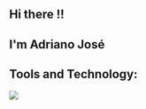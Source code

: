 ## Hi there !!
## I'm Adriano José
## Tools and Technology:
<img src="https://cdn.jsdelivr.net/gh/devicons/devicon@latest/icons/python/python-original-wordmark.svg" />
<i class="devicon-git-plain colored"></i>
          
          
<!--

Here are some ideas to get you started:

- 🔭 I’m currently working on ...
- 🌱 I’m currently learning ...
- 👯 I’m looking to collaborate on ...
- 🤔 I’m looking for help with ...
- 💬 Ask me about ...
- 📫 How to reach me: ...
- 😄 Pronouns: ...
- ⚡ Fun fact: ...
-->
